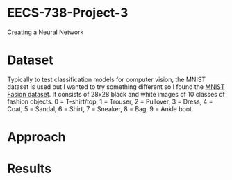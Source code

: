 # EECS-738-Project-3
Creating a Neural Network

# Dataset
Typically to test classification models for computer vision, the MNIST dataset is used but I wanted to try something different so I found the [MNIST Fasion dataset](https://www.kaggle.com/zalando-research/fashionmnist). It consists of 28x28 black and white images of 10 classes of fashion objects.
0 = T-shirt/top,
1 = Trouser,
2 = Pullover,
3 = Dress,
4 = Coat,
5 = Sandal,
6 = Shirt,
7 = Sneaker,
8 = Bag,
9 = Ankle boot.

# Approach

# Results
